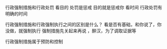 行政强制措施和行政处罚
	看目的 处罚是惩戒 目的就是惩戒你
	看时间 行政处罚有明确的时间 

行政强制措施和行政强制执行之间的区别是什么？
	看是否有基础，和你说了，你没做，就强制执行
	强制措施先关起来再说 ，醉汉，为了调取证据等

行政强制措施属于预防和控制